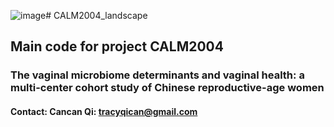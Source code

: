 ![image](https://github.com/user-attachments/assets/d754f0d3-5b00-4fe0-8e59-06c362e37732)# CALM2004_landscape

## Main code for project CALM2004 <br>
### The vaginal microbiome determinants and vaginal health: a multi-center cohort study of Chinese reproductive-age women

#### Contact: Cancan Qi: tracyqican@gmail.com
